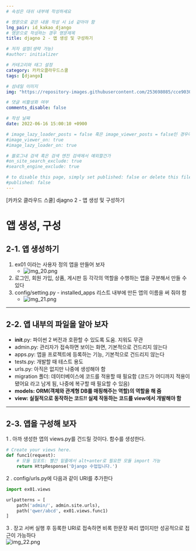 ```yaml
---
# 속성은 대쉬 내부에 작성하세요

# 영문으로 같은 내용 작성 시 id 같아야 함
lng_pair: id_kakao_django
# 영문으로 작성하는 경우 영문제목
title: djagno 2 - 앱 생성 및 구성하기

# 저자 설정(생략 가능)
#author: initializer

# 카테고리와 태그 설정
category: 카카오클라우드스쿨
tags: [django]

# 섬네일 이미지
img: "https://repository-images.githubusercontent.com/253698085/cce90300-78c3-11ea-8b94-604fad2c516d"

# 댓글 비활성화 여부
comments_disable: false

# 작성 날짜
date: 2022-06-16 15:00:10 +0900

# image_lazy_loader_posts = false 혹은 image_viewer_posts = false인 경우에만 사용하세요
#image_viewer_on: true
#image_lazy_loader_on: true

# 블로그내 검색 혹은 검색 엔진 검색에서 예외할건가
#on_site_search_exclude: true
#search_engine_exclude: true

# to disable this page, simply set published: false or delete this file
#published: false
---
```


<!-- outline-start -->

[카카오 클라우드 스쿨] djagno 2 - 앱 생성 및 구성하기

<!-- outline-end -->

# 앱 생성, 구성
## 2-1. 앱 생성하기
1. ex01 이라는 사용자 정의 앱을 만들어 보자
   * ![img_20.png](https://user-images.githubusercontent.com/104918800/174098483-0102ebb5-04d4-4845-8da2-f2ccd1dce83b.png)
2. 로그인, 회원 가입, 상품, 게시판 등 각각의 역할을 수행하는 앱을 구분해서 만들 수 있다
3. config/setting.py - installed_apps 리스트 내부에 만든 앱의 이름을 써 줘야 함
   * ![img_21.png](https://user-images.githubusercontent.com/104918800/174098475-c793ef30-afe4-4de8-bb3f-8475c4034e1e.png)

<hr>

## 2-2. 앱 내부의 파일을 알아 보자
* __init__.py: 파이썬 2 버전과 호환할 수 있도록 도움. 지워도 무관
* admin.py: 관리자가 접속하면 보이는 화면, 기본적으로 건드리지 않는다
* apps.py: 앱을 프로젝트에 등록하는 기능, 기본적으로 건드리지 않는다
* tests.py: 개발할 때 테스트 용도
* urls.py: 아직은 없지만 나중에 생성해야 함
* migration 폴더: 데이터베이스에 코드를 적용할 때 필요함 (코드가 어디까지 적용이 됐어요 라고 남게 됨, 나중에 복구할 때 필요할 수 있음)
* **models: ORM(객체와 관계형 DB를 매핑해주는 역할)의 역할을 해 줌**
* **view: 실질적으로 동작하는 코드!! 실제 작동하는 코드를 view에서 개발해야 함**

<hr>

## 2-3. 앱을 구성해 보자
1 . 아까 생성한 앱의 views.py를 건드릴 것이다. 함수를 생성한다.

```python
# Create your views here.
def func1(request):
    # 모듈 임포트: 빨간 밑줄에서 alt+anter로 필요한 모듈 import 가능
    return HttpResponse('Django 수업입니다.')
```

2 . config/urls.py에 다음과 같이 URI를 추가한다

```python
import ex01.views

urlpatterns = [
    path('admin/', admin.site.urls),
    path('qwer/abcd', ex01.views.func1)
]
```

3 . 장고 서버 실행 후 등록한 URI로 접속하면 비록 한문장 짜리 앱이지만 성공적으로 접근이 가능하다 <br>
![img_22.png](https://user-images.githubusercontent.com/104918800/174098482-f93e854f-021e-4acc-a924-f419de355d74.png)
